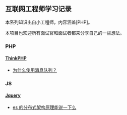 ## 互联网工程师学习记录

本系列知识出自小工程师，内容涵盖\[PHP\]。

本项目也欢迎所有面试官和面试者都来分享自己的一些想法。

### PHP

#### [ThinkPHP](/PHP/ThinkPHP/README.md)

* [为什么使用消息队列？](/docs/high-concurrency/why-mq.md)

### JS

#### [Jquery](/Js/README.md)

* [es 的分布式架构原理能说一下么](/docs/high-concurrency/es-architecture.md)



